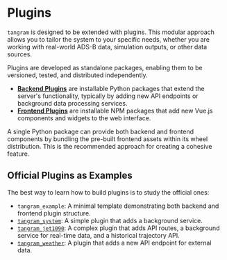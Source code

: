 # Plugins

`tangram` is designed to be extended with plugins. This modular approach allows you to tailor the system to your specific needs, whether you are working with real-world ADS-B data, simulation outputs, or other data sources.

Plugins are developed as standalone packages, enabling them to be versioned, tested, and distributed independently.

- **[Backend Plugins](backend.md)** are installable Python packages that extend the server's functionality, typically by adding new API endpoints or background data processing services.
- **[Frontend Plugins](frontend.md)** are installable NPM packages that add new Vue.js components and widgets to the web interface.

A single Python package can provide both backend and frontend components by bundling the pre-built frontend assets within its wheel distribution. This is the recommended approach for creating a cohesive feature.

## Official Plugins as Examples

The best way to learn how to build plugins is to study the official ones:

- `tangram_example`: A minimal template demonstrating both backend and frontend plugin structure.
- [`tangram_system`](./system.md): A simple plugin that adds a background service.
- [`tangram_jet1090`](./jet1090.md): A complex plugin that adds API routes, a background service for real-time data, and a historical trajectory API.
- [`tangram_weather`](./weather.md): A plugin that adds a new API endpoint for external data.
